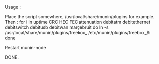 Usage :

Place the script somewhere, /usr/local/share/munin/plugins for example.
Then :
  for i in uptime CRC HEC FEC attenuation debitatm debitethernet debitswitch debitusb debitwan margebruit
  do
      ln -s /usr/local/share/munin/plugins/freebox_ /etc/munin/plugins/freebox_$i
  done

Restart munin-node

DONE.
